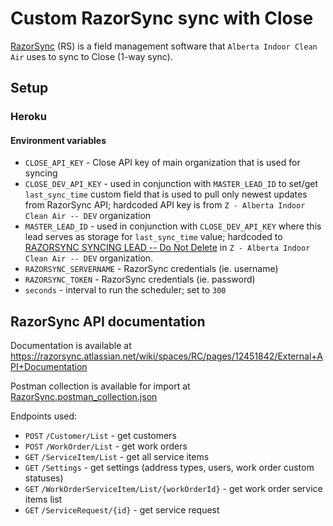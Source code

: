 # Custom RazorSync sync with Close
[RazorSync](https://www.razorsync.com/) (RS) is a field management software that `Alberta Indoor Clean Air` uses to sync to Close (1-way sync).

## Setup

### Heroku
#### Environment variables
- `CLOSE_API_KEY` - Close API key of main organization that is used for syncing
- `CLOSE_DEV_API_KEY` - used in conjunction with `MASTER_LEAD_ID` to set/get `last_sync_time` custom field that is used to pull only newest updates from RazorSync API; hardcoded API key is from `Z - Alberta Indoor Clean Air -- DEV` organization
- `MASTER_LEAD_ID` - used in conjunction with `CLOSE_DEV_API_KEY` where this lead serves as storage for `last_sync_time` value; hardcoded to [RAZORSYNC SYNCING LEAD -- Do Not Delete](https://app.close.com/lead/lead_ZjSBiGlAJLoSiNLT6y4QizimovIGbUvcfPlpHYfgqh3/) in `Z - Alberta Indoor Clean Air -- DEV` organization.
- `RAZORSYNC_SERVERNAME` - RazorSync credentials (ie. username)
- `RAZORSYNC_TOKEN` - RazorSync credentials (ie. password)
- `seconds` - interval to run the scheduler; set to `300`

## RazorSync API documentation
Documentation is available at https://razorsync.atlassian.net/wiki/spaces/RC/pages/12451842/External+API+Documentation

Postman collection is available for import at [RazorSync.postman_collection.json](RazorSync.postman_collection.json)

Endpoints used:
- `POST` `/Customer/List` - get customers
- `POST` `/WorkOrder/List` - get work orders
- `GET` `/ServiceItem/List` - get all service items
- `GET` `/Settings` - get settings (address types, users, work order custom statuses)
- `GET` `/WorkOrderServiceItem/List/{workOrderId}` - get work order service items list
- `GET` `/ServiceRequest/{id}` - get service request
